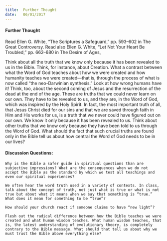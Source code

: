```yaml
---
title:  Further Thought
date:   06/01/2017
---
```


#### Further Thought

Read Ellen G. White,  “The Scriptures a Safeguard,” pp. 593–602 in The Great Controversy. Read also Ellen G. White, “Let Not Your Heart Be Troubled,” pp. 662–680 in The Desire of Ages, 

Think about all the truth that we know only because it has been revealed to us in the Bible. Think, for instance, about Creation. What a contrast between what the Word of God teaches about how we were created and how humanity teaches we were created—that is, through the process of what is now called “the neo-Darwinian synthesis.” Look at how wrong humans have it! Think, too, about the second coming of Jesus and the resurrection of the dead at the end of the age. These are truths that we could never learn on our own. They have to be revealed to us, and they are, in the Word of God, which was inspired by the Holy Spirit. In fact, the most important truth of all, that Jesus Christ died for our sins and that we are saved through faith in Him and His works for us, is a truth that we never could have figured out on our own. We know it only because it has been revealed to us. Think about other truths that we know only because they have been told to us through the Word of God. What should the fact that such crucial truths are found only in the Bible tell us about how central the Word of God needs to be in our lives? 

#### Discussion Questions:

`Why is the Bible a safer guide in spiritual questions than are subjective impressions? What are the consequences when we do not accept the Bible as the standard by which we test all teachings and even our spiritual experiences?`

`We often hear the word truth used in a variety of contexts. In class, talk about the concept of truth, not just what is true or what is not true but about what it means when we say that something is “true.” What does it mean for something to be “true”?`

`How should your church react if someone claims to have “new light”?`

`Flesh out the radical difference between how the Bible teaches we were created and what human wisdom teaches. What human wisdom teaches, that is, the latest understanding of evolutionary theory, is completely contrary to the Bible message. What should that tell us about why we must trust the Bible above everything else?`